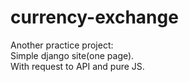 # currency-exchange
Another practice project:<br>
Simple django site(one page). <br>
With request to API and pure JS.
